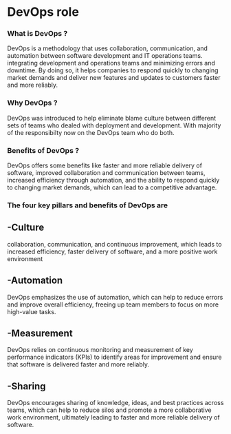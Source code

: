# DevOps role

### What is DevOps ?
DevOps is a methodology that uses collaboration, communication, and automation between software development and IT operations teams. 
integrating development and operations teams and minimizing errors and downtime.
By doing so, it helps companies to respond quickly to changing market demands and deliver new features and updates to customers faster and more reliably.

### Why DevOps ?
DevOps was introduced to help eliminate blame culture between different sets of teams who dealed with deployment and development. With majority of the responsibilty now on the DevOps team who do both.

### Benefits of DevOps ?
DevOps offers some benefits like faster and more reliable delivery of software, improved collaboration and communication between teams, increased efficiency through automation, and the ability to respond quickly to changing market demands, which can lead to a competitive advantage.

### The four key pillars and benefits of DevOps are

-Culture
-
collaboration, communication, and continuous improvement, which leads to increased efficiency, faster delivery of software, and a more positive work environment

-Automation
-
DevOps emphasizes the use of automation, which can help to reduce errors and improve overall efficiency, freeing up team members to focus on more high-value tasks.

-Measurement
-
DevOps relies on continuous monitoring and measurement of key performance indicators (KPIs) to identify areas for improvement and ensure that software is delivered faster and more reliably.

-Sharing
-
DevOps encourages sharing of knowledge, ideas, and best practices across teams, which can help to reduce silos and promote a more collaborative work environment, ultimately leading to faster and more reliable delivery of software.





